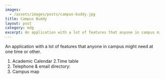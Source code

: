 ```yaml
---
images:
  - /assets/images/posts/campus-buddy.jpg
title: Campus Buddy
layout: post
category: mdg
excerpt: An application with a lot of features that anyone in campus might need at one time or other. 
---
```

An application with a lot of features that anyone in campus might need at one time or other. 

1. Academic Calendar
2.Time table 
3. Telephone & email directory:
4. Campus map

